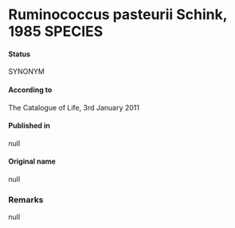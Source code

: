# Ruminococcus pasteurii Schink, 1985 SPECIES

#### Status
SYNONYM

#### According to
The Catalogue of Life, 3rd January 2011

#### Published in
null

#### Original name
null

### Remarks
null
